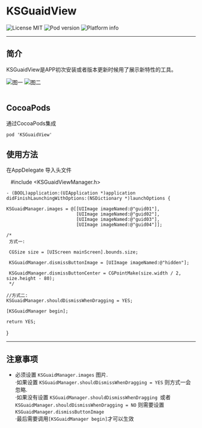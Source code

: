 # KSGuaidView
![License MIT](https://go-shields.herokuapp.com/license-MIT-blue.png)
![Pod version](http://img.shields.io/cocoapods/v/KSGuaidView.svg?style=flat)
![Platform info](http://img.shields.io/cocoapods/p/KSGuaidView.svg?style=flat)
***
## 简介

KSGuaidView是APP初次安装或者版本更新时候用了展示新特性的工具。
<br/>

![图一](https://github.com/iCloudys/KSGuaidView/blob/master/Gif/QQ20170531-143315.gif)
![图二](https://github.com/iCloudys/KSGuaidView/blob/master/Gif/QQ20170531-143634.gif)<br/><br/>


## CocoaPods
通过CocoaPods集成

    pod 'KSGuaidView'      

## 使用方法
在AppDelegate 导入头文件
    
    #include <KSGuaidViewManager.h>
 
    - (BOOL)application:(UIApplication *)application didFinishLaunchingWithOptions:(NSDictionary *)launchOptions {
    
    KSGuaidManager.images = @[[UIImage imageNamed:@"guid01"],
                              [UIImage imageNamed:@"guid02"],
                              [UIImage imageNamed:@"guid03"],
                              [UIImage imageNamed:@"guid04"]];
    
    /*
     方式一:
     
     CGSize size = [UIScreen mainScreen].bounds.size;
     
     KSGuaidManager.dismissButtonImage = [UIImage imageNamed:@"hidden"];
     
     KSGuaidManager.dismissButtonCenter = CGPointMake(size.width / 2, size.height - 80);
     */
    
    //方式二:
    KSGuaidManager.shouldDismissWhenDragging = YES;
    
    [KSGuaidManager begin];
    
    return YES;
}


***
## 注意事项
* 必须设置 ``` KSGuaidManager.images ``` 图片.<br/>
·如果设置 ``` KSGuaidManager.shouldDismissWhenDragging = YES ``` 则方式一会忽略.<br/>
·如果没有设置 ```KSGuaidManager.shouldDismissWhenDragging ```或者 ``` KSGuaidManager.shouldDismissWhenDragging = NO``` 则需要设置```KSGuaidManager.dismissButtonImage```<br/>
·最后需要调用```[KSGuaidManager begin]```才可以生效

